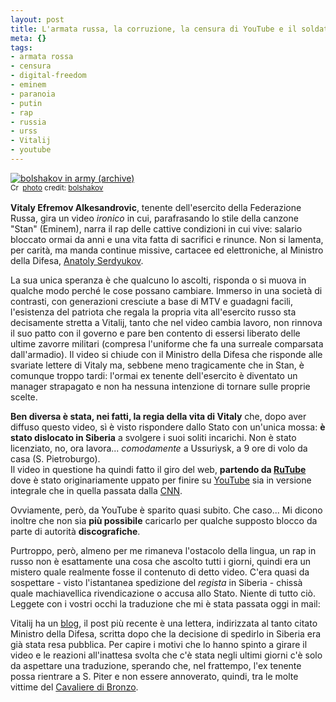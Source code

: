```yaml
--- 
layout: post
title: L'armata russa, la corruzione, la censura di YouTube e il soldato mandato in Siberia
meta: {}
tags: 
- armata rossa
- censura
- digital-freedom
- eminem
- paranoia
- putin
- rap
- russia
- urss
- Vitalij
- youtube
---
```

<a href="http://www.flickr.com/photos/59128780@N00/2548752837/" title="bolshakov in army (archive)" target="_blank"><img src="http://farm4.static.flickr.com/3170/2548752837_8838cabba2.jpg" alt="bolshakov in army (archive)" border="0" /></a>  
<small><a href="http://creativecommons.org/licenses/by/2.0/" title="Attribution License" target="_blank"><img src="http://www.lastknight.com/wp-content/plugins/photo-dropper/images/cc.png" alt="Creative Commons License" border="0" width="16" height="16" align="absmiddle" /></a> <a href="http://www.photodropper.com/photos/" target="_blank">photo</a> credit: <a href="http://www.flickr.com/photos/59128780@N00/2548752837/" title="bolshakov" target="_blank">bolshakov</a></small>
  
**Vitaly Efremov Alkesandrovic**, tenente dell'esercito della Federazione Russa, gira un video *ironico* in cui, parafrasando lo stile della canzone "Stan" (Eminem), narra il rap delle cattive condizioni in cui vive: salario bloccato ormai da anni e una vita fatta di sacrifici e rinunce. Non si lamenta, per carità, ma manda continue missive, cartacee ed elettroniche, al Ministro della Difesa, [Anatoly Serdyukov][6].  
  
La sua unica speranza è che qualcuno lo ascolti, risponda o si muova in qualche modo perché le cose possano cambiare. Immerso in una società di contrasti, con generazioni cresciute a base di MTV e guadagni facili, l'esistenza del patriota che regala la propria vita all'esercito russo sta decisamente stretta a Vitalij, tanto che nel video cambia lavoro, non rinnova il suo patto con il governo e pare ben contento di essersi liberato delle ultime zavorre militari (compresa l'uniforme che fa una surreale comparsata dall'armadio). Il video si chiude con il Ministro della Difesa che risponde alle svariate lettere di Vitaly ma, sebbene meno tragicamente che in Stan, è comunque troppo tardi: l'ormai ex tenente dell'esercito è diventato un manager strapagato e non ha nessuna intenzione di tornare sulle proprie scelte.  
  
**Ben diversa è stata, nei fatti, la regia della vita di Vitaly** che, dopo aver diffuso questo video, sì è visto rispondere dallo Stato con un'unica mossa: **è stato dislocato in Siberia** a svolgere i suoi soliti incarichi. Non è stato licenziato, no, ora lavora... *comodamente* a Ussuriysk, a 9 ore di volo da casa (S. Pietroburgo).  
Il video in questione ha quindi fatto il giro del web, **partendo da [RuTube][1]** dove è stato originariamente uppato per finire su [YouTube][2] sia in versione integrale che in quella passata dalla [CNN][3].  
    
Ovviamente, però, da YouTube è sparito quasi subito. Che caso... Mi dicono inoltre che non sia **più possibile** caricarlo per qualche supposto blocco da parte di autorità **discografiche**.   
  
Purtroppo, però, almeno per me rimaneva l'ostacolo della lingua, un rap in russo non è esattamente una cosa che ascolto tutti i giorni, quindi era un mistero quale realmente fosse il contenuto di detto video. C'era quasi da sospettare - visto l'istantanea spedizione del *regista* in Siberia - chissà quale machiavellica rivendicazione o accusa allo Stato. Niente di tutto ciò. Leggete con i vostri occhi la traduzione che mi è stata passata oggi in mail:  
  
  
<object type="application/x-shockwave-flash" width="520" height="450" data="http://www.vimeo.com/moogaloop.swf?clip_id=1887026&amp;server=www.vimeo.com&amp;fullscreen=1&amp;show_title=1&amp;show_byline=1&amp;show_portrait=0&amp;color=00adef">	<param name="quality" value="best" />	<param name="allowfullscreen" value="true" />	<param name="scale" value="showAll" /></object> 
  

Vitalij ha un [blog][4], il post più recente è una lettera, indirizzata al tanto citato Ministro della Difesa, scritta dopo che la decisione di spedirlo in Siberia era già stata resa pubblica. Per capire i motivi che lo hanno spinto a girare il video e le reazioni all'inattesa svolta che c'è stata negli ultimi giorni c'è solo da aspettare una traduzione, sperando che, nel frattempo, l'ex tenente possa rientrare a S. Piter e non essere annoverato, quindi, tra le molte vittime del [Cavaliere di Bronzo][5].  
  
[1]: http://rutube.ru/tracks/660973.html?v=e271e93614b4095ce5b91d03120d5127
[2]: http://it.youtube.com/watch?v=xaPdZmUj5fE
[3]: http://it.youtube.com/watch?v=5sR9SPBzAzg
[4]: http://e-vitaly.livejournal.com/
[5]: http://it.wikipedia.org/wiki/Il_cavaliere_di_bronzo
[6]: http://en.wikipedia.org/wiki/Anatoliy_Serdyukov  
  
 

